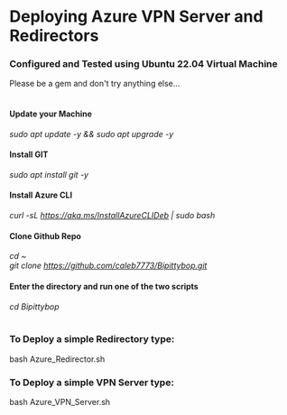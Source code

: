 # Deploying Azure VPN Server and Redirectors

### Configured and Tested using Ubuntu 22.04 Virtual Machine
Please be a gem and don't try anything else...
<br><br>
#### Update your Machine
<i>sudo apt update -y && sudo apt upgrade -y</i>
#### Install GIT
<i>sudo apt install git -y</i>
#### Install Azure CLI
<i>curl -sL https://aka.ms/InstallAzureCLIDeb | sudo bash</i>
#### Clone Github Repo
<i>cd ~<br></i>
<i>git clone https://github.com/caleb7773/Bipittybop.git</i>
#### Enter the directory and run one of the two scripts
<i>cd Bipittybop<br></i>
<br>
### To Deploy a simple Redirectory type:
bash Azure_Redirector.sh
<br>
### To Deploy a simple VPN Server type:
bash Azure_VPN_Server.sh
